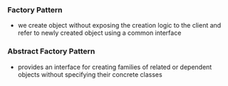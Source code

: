 ### Factory Pattern

- we create object without exposing the creation logic to the client and refer to newly created object using a common interface

### Abstract Factory Pattern

- provides an interface for creating families of related or dependent objects without specifying their concrete classes